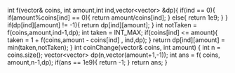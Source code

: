 int f(vector<int>& coins, int amount,int ind,vector<vector<int>> &dp){
if(ind == 0){
if(amount%coins[ind] == 0){
return amount/coins[ind];
}
else{
return 1e9;
}
}
if(dp[ind][amount] != -1){
return dp[ind][amount];
}
int notTaken = f(coins,amount,ind-1,dp);
int taken = INT_MAX;
if(coins[ind] <= amount){
taken = 1 + f(coins,amount - coins[ind] , ind,dp);
}
return dp[ind][amount] = min(taken,notTaken);
}
int coinChange(vector<int>& coins, int amount) {
int n = coins.size();
vector<vector<int>> dp(n,vector<int>(amount+1,-1));
int ans = f( coins, amount,n-1,dp);
if(ans == 1e9){
return -1;
}
return ans;
}